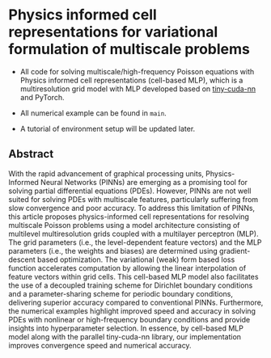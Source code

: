 # Physics informed cell representations for variational formulation of multiscale problems

 - All code for solving multiscale/high-frequency Poisson equations with Physics informed cell representations (cell-based MLP), which is a multiresolution grid model with MLP developed based on [tiny-cuda-nn](https://github.com/NVlabs/tiny-cuda-nn) and PyTorch.
   
- All numerical example can be found in `main`.
   
- A tutorial of environment setup will be updated later.

## Abstract
With the rapid advancement of graphical processing units, Physics-Informed Neural Networks (PINNs) are emerging as a promising tool for solving partial differential equations (PDEs). However, PINNs are not well suited for solving PDEs with multiscale features, particularly suffering from slow convergence and poor accuracy. To address this limitation of PINNs, this article proposes physics-informed cell representations for resolving multiscale Poisson problems using a model architecture consisting of multilevel multiresolution grids coupled with a multilayer perceptron (MLP). The grid parameters (i.e., the level-dependent feature vectors) and the MLP parameters (i.e., the weights and biases) are determined using gradient-descent based optimization. The variational (weak) form based loss function accelerates computation by allowing the linear interpolation of feature vectors within grid cells. This cell-based MLP model also facilitates the use of a decoupled training scheme for Dirichlet boundary conditions and a parameter-sharing scheme for periodic boundary conditions, delivering superior accuracy compared to conventional PINNs. Furthermore, the numerical examples highlight improved speed and accuracy in solving PDEs with nonlinear or high-frequency boundary conditions and provide insights into hyperparameter selection. In essence, by cell-based MLP model along with the parallel tiny-cuda-nn library, our implementation improves convergence speed and numerical accuracy.
